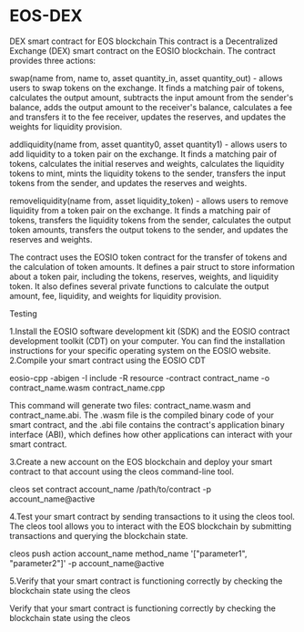 # EOS-DEX
DEX smart contract for EOS blockchain
This contract is a Decentralized Exchange (DEX) smart contract on the EOSIO blockchain. The contract provides three actions:

swap(name from, name to, asset quantity_in, asset quantity_out) - allows users to swap tokens on the exchange. It finds a matching pair of tokens, calculates the output amount, subtracts the input amount from the sender's balance, adds the output amount to the receiver's balance, calculates a fee and transfers it to the fee receiver, updates the reserves, and updates the weights for liquidity provision.

addliquidity(name from, asset quantity0, asset quantity1) - allows users to add liquidity to a token pair on the exchange. It finds a matching pair of tokens, calculates the initial reserves and weights, calculates the liquidity tokens to mint, mints the liquidity tokens to the sender, transfers the input tokens from the sender, and updates the reserves and weights.

removeliquidity(name from, asset liquidity_token) - allows users to remove liquidity from a token pair on the exchange. It finds a matching pair of tokens, transfers the liquidity tokens from the sender, calculates the output token amounts, transfers the output tokens to the sender, and updates the reserves and weights.

The contract uses the EOSIO token contract for the transfer of tokens and the calculation of token amounts. It defines a pair struct to store information about a token pair, including the tokens, reserves, weights, and liquidity token. It also defines several private functions to calculate the output amount, fee, liquidity, and weights for liquidity provision.


Testing


1.Install the EOSIO software development kit (SDK) and the EOSIO contract development toolkit (CDT) on your computer. You can find the installation instructions for your specific operating system on the EOSIO website.
2.Compile your smart contract using the EOSIO CDT

eosio-cpp -abigen -I include -R resource -contract contract_name -o contract_name.wasm contract_name.cpp

This command will generate two files: contract_name.wasm and contract_name.abi. The .wasm file is the compiled binary code of your smart contract, and the .abi file contains the contract's application binary interface (ABI), which defines how other applications can interact with your smart contract.

3.Create a new account on the EOS blockchain and deploy your smart contract to that account using the cleos command-line tool.

cleos set contract account_name /path/to/contract -p account_name@active

4.Test your smart contract by sending transactions to it using the cleos tool. The cleos tool allows you to interact with the EOS blockchain by submitting transactions and querying the blockchain state.

cleos push action account_name method_name '["parameter1", "parameter2"]' -p account_name@active

5.Verify that your smart contract is functioning correctly by checking the blockchain state using the cleos

Verify that your smart contract is functioning correctly by checking the blockchain state using the cleos

